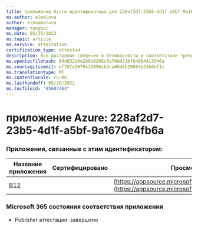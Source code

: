 ```yaml
---
title: приложение Azure идентификатора для 228af2d7-23b5-4d1f-a5bf-9a1670e4fb6a
ms.author: elmalova
author: elenamalova
manager: tonybal
ms.date: 05/25/2022
ms.topic: article
ms.service: attestation
certification_type: attested
description: Все доступные сведения о безопасности и соответствии требованиям для 228af2d7-23b5-4d1f-a5bf-9a1670e4fb6a.
ms.openlocfilehash: 04d83298e280b8205c3a700d710f64064413546a
ms.sourcegitcommit: ef767e1079411056cb3ca86d6b29084e31b0ef1c
ms.translationtype: MT
ms.contentlocale: ru-RU
ms.lasthandoff: 05/26/2022
ms.locfileid: "65687464"
---
```

# <a name="azure-app-id-228af2d7-23b5-4d1f-a5bf-9a1670e4fb6a"></a>приложение Azure: 228af2d7-23b5-4d1f-a5bf-9a1670e4fb6a


### <a name="apps-associated-with-this-id"></a>Приложения, связанные с этим идентификатором:
| **Название приложения** | **Сертифицировано** | **Просмотр в AppSource** |
|--------------|---------------|-----------------------|
| [B12](../forward/WA200004073.md) |  | [https://appsource.microsoft.com/product/office/WA200004073](https://appsource.microsoft.com/product/office/WA200004073) |

### <a name="microsoft-365-app-compliance-status"></a>Microsoft 365 состояния соответствия приложения
- Publisher аттестации: завершено
